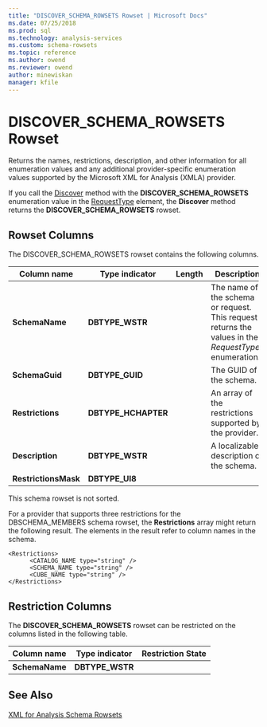 ```yaml
---
title: "DISCOVER_SCHEMA_ROWSETS Rowset | Microsoft Docs"
ms.date: 07/25/2018
ms.prod: sql
ms.technology: analysis-services
ms.custom: schema-rowsets
ms.topic: reference
ms.author: owend
ms.reviewer: owend
author: minewiskan
manager: kfile
---
```

# DISCOVER_SCHEMA_ROWSETS Rowset

  Returns the names, restrictions, description, and other information for all enumeration values and any additional provider-specific enumeration values supported by the Microsoft XML for Analysis (XMLA) provider.  
  
 If you call the [Discover](../../xmla/xml-elements-methods-discover.md) method with the **DISCOVER_SCHEMA_ROWSETS** enumeration value in the [RequestType](../../xmla/xml-elements-properties/requesttype-element-xmla.md) element, the **Discover** method returns the **DISCOVER_SCHEMA_ROWSETS** rowset.  
  
## Rowset Columns  
 The DISCOVER_SCHEMA_ROWSETS rowset contains the following columns.  
  
|Column name|Type indicator|Length|Description|  
|-----------------|--------------------|------------|-----------------|  
|**SchemaName**|**DBTYPE_WSTR**||The name of the schema or request. This request returns the values in the *RequestTypes* enumeration.|  
|**SchemaGuid**|**DBTYPE_GUID**||The GUID of the schema.|  
|**Restrictions**|**DBTYPE_HCHAPTER**||An array of the restrictions supported by the provider.|  
|**Description**|**DBTYPE_WSTR**||A localizable description of the schema.|  
|**RestrictionsMask**|**DBTYPE_UI8**|||  
  
 This schema rowset is not sorted.  
  
 For a provider that supports three restrictions for the DBSCHEMA_MEMBERS schema rowset, the **Restrictions** array might return the following result. The elements in the result refer to column names in the schema.  
  
```  
<Restrictions>  
      <CATALOG_NAME type="string" />   
      <SCHEMA_NAME type="string" />   
      <CUBE_NAME type="string" />   
</Restrictions>  
```  
  
## Restriction Columns  
 The **DISCOVER_SCHEMA_ROWSETS** rowset can be restricted on the columns listed in the following table.  
  
|Column name|Type indicator|Restriction State|  
|-----------------|--------------------|-----------------------|  
|**SchemaName**|**DBTYPE_WSTR**||  
  
## See Also  
 [XML for Analysis Schema Rowsets](xml-for-analysis-schema-rowsets.md)  
  
  
